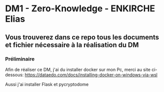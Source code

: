 # DM1 - Zero-Knowledge - ENKIRCHE Elias
## Vous trouverez dans ce repo tous les documents et fichier nécessaire à la réalisation du DM
### Préliminaire
Afin de réaliser ce DM, j'ai du installer docker sur mon Pc, merci au site ci-dessous: 
https://dataedo.com/docs/installing-docker-on-windows-via-wsl

Aussi j'ai installer Flask et  pycryptodome

